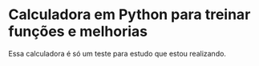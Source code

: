 # Calculadora em Python para treinar funções e melhorias
Essa calculadora é só um teste para estudo que estou realizando.


